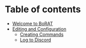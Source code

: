 # Table of contents

* [Welcome to BoRAT](README.md)
* [Editing and Configuration](editing-and-configuration/README.md)
  * [Creating Commands](editing-and-configuration/creating-commands.md)
  * [Log to Discord](editing-and-configuration/log-to-discord.md)
